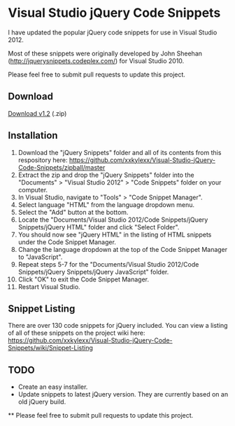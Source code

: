 # Visual Studio jQuery Code Snippets

I have updated the popular jQuery code snippets for use in Visual Studio 2012.

Most of these snippets were originally developed by John Sheehan (http://jquerysnippets.codeplex.com/) for Visual Studio 2010.

Please feel free to submit pull requests to update this project.

## Download

[Download v1.2](https://github.com/xxkylexx/Visual-Studio-jQuery-Code-Snippets/zipball/master) (.zip)

## Installation

1. Download the "jQuery Snippets" folder and all of its contents from this respository here: https://github.com/xxkylexx/Visual-Studio-jQuery-Code-Snippets/zipball/master
2. Extract the zip and drop the "jQuery Snippets" folder into the "Documents" > "Visual Studio 2012" > "Code Snippets" folder on your computer.
3. In Visual Studio, navigate to "Tools" > "Code Snippet Manager".
4. Select language "HTML" from the language dropdown menu.
5. Select the "Add" button at the bottom.
6. Locate the "Documents/Visual Studio 2012/Code Snippets/jQuery Snippets/jQuery HTML" folder and click "Select Folder".
7. You should now see "jQuery HTML" in the listing of HTML snippets under the Code Snippet Manager.
8. Change the language dropdown at the top of the Code Snippet Manager to "JavaScript".
9. Repeat steps 5-7 for the "Documents/Visual Studio 2012/Code Snippets/jQuery Snippets/jQuery JavaScript" folder.
10. Click "OK" to exit the Code Snippet Manager.
11. Restart Visual Studio.

## Snippet Listing

There are over 130 code snippets for jQuery included. You can view a listing of all of these snippets on the project wiki here: https://github.com/xxkylexx/Visual-Studio-jQuery-Code-Snippets/wiki/Snippet-Listing

## TODO

- Create an easy installer.
- Update snippets to latest jQuery version. They are currently based on an old jQuery build.

** Please feel free to submit pull requests to update this project.
